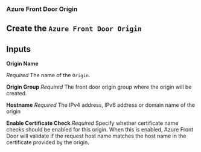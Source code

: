 ### Azure Front Door Origin

Create the `Azure Front Door Origin`  
---
## Inputs

**Origin Name**

*Required*
The name of the `Origin`.

**Origin Group**
*Required*
The front door origin group where the origin will be created.

**Hostname**
*Required*
The IPv4 address, IPv6 address or domain name of the origin

**Enable Certificate Check**
*Required*
Specify whether certificate name checks should be enabled for this origin. When this is enabled, Azure Front Door will validate if the request host name matches the host name in the certificate provided by the origin.